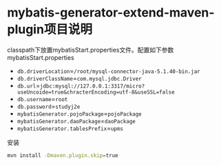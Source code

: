 # mybatis-generator-extend-maven-plugin项目说明
classpath下放置mybatisStart.properties文件。配置如下参数
mybatisStart.properties
- `db.driverLocation`=`/root/mysql-connector-java-5.1.40-bin.jar`
- `db.driverClassName`=`com.mysql.jdbc.Driver`
- `db.url`=`jdbc:mysql://127.0.0.1:3317/micro?useUncoide=true&chracterEncoding=utf-8&useSSL=false`
- `db.username`=`root`
- `db.password`=`studyj2e`
- `mybatisGenerator.pojoPackage`=`pojoPackage`
- `mybatisGenerator.daoPackage`=`daoPackage`
- `mybatisGenerator.tablesPrefix`=`upms`

安装
```bash
mvn install -Dmaven.plugin.skip=true
```